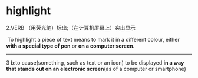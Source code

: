 # highlight

2.VERB （用荧光笔）标出;（在计算机屏幕上）突出显示

​	To highlight a piece of text means to mark it in a different colour, either **with a special type of pen** or **on a computer screen**.

<hr/>

3 b:to cause(something, such as text or an icon) to be displayed **in a way that stands out on an electronic screen**(as of a computer or smartphone)



